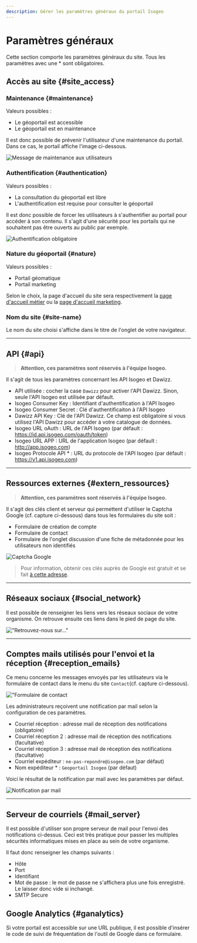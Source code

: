 ```yaml
---
description: Gérer les paramètres généraux du portail Isogeo
---
```

# Paramètres généraux

Cette section comporte les paramètres généraux du site. Tous les paramètres avec une * sont obligatoires.

## Accès au site {#site_access}

### Maintenance {#maintenance}

Valeurs possibles :

* Le géoportail est accessible
* Le géoportail est en maintenance

Il est donc possible de prévenir l'utilisateur d'une maintenance du portail. Dans ce cas, le portail affiche l'image ci-dessous.

![Message  de maintenance aux utilisateurs](/assets/front_maintenance.png)

### Authentification {#authentication}

Valeurs possibles :

* La consultation du géoportail est libre
* L'authentification est requise pour consulter le géoportail

Il est donc possible de forcer les utilisateurs à s'authentifier au portail pour accéder à son contenu. Il s'agit d'une sécurité pour les portails qui ne souhaitent pas être ouverts au public par exemple.

![Authentification obligatoire](/assets/front_authentication.png)

### Nature du géoportail {#nature}

Valeurs possibles :

* Portail géomatique
* Portail marketing

Selon le choix, la page d'accueil du site sera respectivement la [page d'accueil métier](/homepage-jobs/titles.md) ou la [page d'accueil marketing](/homepage-marketing/widget-marketing/titles.md).

### Nom du site {#site-name}

Le nom du site choisi s'affiche dans le titre de l'onglet de votre navigateur. 

----

## API {#api}

> **Attention, ces paramètres sont réservés à l'équipe Isogeo.**

Il s'agit de tous les paramètres concernant les API Isogeo et Dawizz.

* API utilisée : cocher la case `Dawizz` pour activer l'API Dawizz. Sinon, seule l'API Isogeo est utilisée par défault.
* Isogeo Consumer Key : Identifiant d'authentification à l'API Isogeo
* Isogeo Consumer Secret : Clé d'authentificaiton à l'API Isogeo
* Dawizz API Key : Clé de l'API Dawizz. Ce champ est obligatoire si vous utilisez l'API Dawizz pour accéder à votre catalogue de données.
* Isogeo URL oAuth : URL de l'API Isogeo (par défault : https://id.api.isogeo.com/oauth/token)
* Isogeo URL APP : URL de l'application Isogeo (par défault : http://app.isogeo.com)
* Isogeo Protocole API * : URL du protocole de l'API Isogeo (par défault : https://v1.api.isogeo.com)

----

## Ressources externes {#extern_ressources}

> **Attention, ces paramètres sont réservés à l'équipe Isogeo.**

Il s'agit des clés client et serveur qui permettent d'utiliser le Captcha Google (cf. capture ci-dessous) dans tous les formulaires du site soit :

* Formulaire de création de compte
* Formulaire de contact
* Formulaire de l'onglet discussion d'une fiche de métadonnée pour les utilisateurs non identifiés

![Captcha Google](/assets/front_captcha.png)

> Pour information, obtenir ces clés auprès de Google est gratuit et se fait [à cette adresse](https://www.google.com/recaptcha/admin/).

----

## Réseaux sociaux {#social_network}

Il est possible de renseigner les liens vers les réseaux sociaux de votre organisme. On retrouve ensuite ces liens dans le pied de page du site. 

!["Retrouvez-nous sur..."](/assets/front_social_network.png)

----

## Comptes mails utilisés pour l'envoi et la réception {#reception_emails}

Ce menu concerne les messages envoyés par les utilisateurs via le formulaire de contact dans le menu du site `Contact`(cf. capture ci-dessous).

!["Formulaire de contact](/assets/front_contact.png)

Les administrateurs reçoivent une notification par mail selon la configuration de ces paramètres.

* Courriel réception : adresse mail de réception des notifications (obligatoire)
* Courriel réception 2 : adresse mail de réception des notifications (facultative)
* Courriel réception 3 : adresse mail de réception des notifications (facultative)
* Courriel expéditeur : `ne-pas-repondre@isogeo.com` (par défaut)
* Nom expéditeur * :  `Geoportail Isogeo` (par défaut)

Voici le résultat de la notification par mail avec les paramètres par défaut.

![Notification par mail](/assets/notif_mail_contact.png)

----

## Serveur de courriels {#mail_server}

Il est possible d'utiliser son propre serveur de mail pour l'envoi des notifications ci-dessus.
Ceci est très pratique pour passer les multiples sécurités informatiques mises en place au sein de votre organisme.

Il faut donc renseigner les champs suivants :

* Hôte
* Port
* Identifiant
* Mot de passe : le mot de passe ne s'affichera plus une fois enregistré. Le laisser donc vide si inchangé.
* SMTP Secure

## Google Analytics {#ganalytics}

Si votre portail est accessible sur une URL publique, il est possible d'insérer le code de suivi de fréquentation de l'outil de Google dans ce formulaire.
